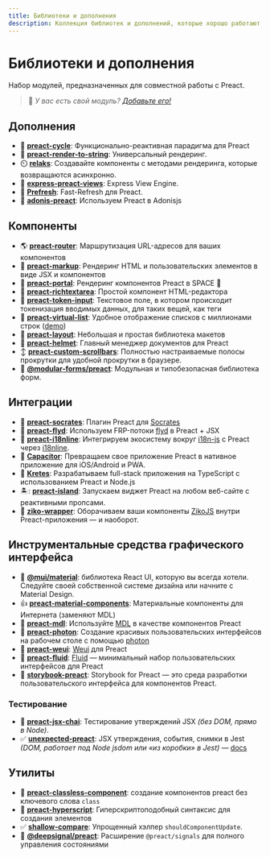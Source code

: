 ```yaml
---
title: Библиотеки и дополнения
description: Коллекция библиотек и дополнений, которые хорошо работают с Preact
---
```


# Библиотеки и дополнения

Набор модулей, предназначенных для совместной работы с Preact.

> :information_desk_person: _У вас есть свой модуль?
> [Добавьте его!](https://github.com/preactjs/preact-www/blob/master/content/en/about/libraries-addons.md)_

## Дополнения

- :repeat: **[preact-cycle](https://github.com/developit/preact-cycle)**: Функционально-реактивная парадигма для Preact
- :page_facing_up: **[preact-render-to-string](https://github.com/preactjs/preact-render-to-string)**: Универсальный рендеринг.
- :timer_clock: **[relaks](https://github.com/trambarhq/relaks)**: Создавайте компоненты с методами рендеринга, которые возвращаются асинхронно.
- :nut_and_bolt: **[express-preact-views](https://github.com/edwjusti/express-preact-views)**: Express View Engine.
- :floppy_disk: **[Prefresh](https://github.com/JoviDeCroock/prefresh)**: Fast-Refresh для Preact.
- :bookmark_tabs: **[adonis-preact](https://github.com/DonsWayo/adonis-preact)**: Используем Preact в Adonisjs

## Компоненты

- :earth_americas: **[preact-router](https://github.com/preactjs/preact-router)**: Маршрутизация URL-адресов для ваших компонентов
- :bookmark_tabs: **[preact-markup](https://github.com/developit/preact-markup)**: Рендеринг HTML и пользовательских элементов в виде JSX и компонентов
- :satellite: **[preact-portal](https://github.com/developit/preact-portal)**: Рендеринг компонентов Preact в SPACE :milky_way:
- :pencil: **[preact-richtextarea](https://github.com/developit/preact-richtextarea)**: Простой компонент HTML-редактора
- :bookmark: **[preact-token-input](https://github.com/developit/preact-token-input)**: Текстовое поле, в котором происходит токенизация вводимых данных, для таких вещей, как теги
- :card_index: **[preact-virtual-list](https://github.com/developit/preact-virtual-list)**: Удобное отображение списков с миллионами строк ([demo](https://jsfiddle.net/developit/qqan9pdo/))
- :triangular_ruler: **[preact-layout](https://download.github.io/preact-layout/)**: Небольшая и простая библиотека макетов
- :construction_worker: **[preact-helmet](https://github.com/download/preact-helmet)**: Главный менеджер документов для Preact
- :arrow_up_down: **[preact-custom-scrollbars](https://github.com/lucafalasco/preact-custom-scrollbars)**: Полностью настраиваемые полосы прокрутки для удобной прокрутки в браузере.
- 🧱 **[@modular-forms/preact](https://modularforms.dev/)**: Модульная и типобезопасная библиотека форм.

## Интеграции

- :thought_balloon: **[preact-socrates](https://github.com/matthewmueller/preact-socrates)**: Плагин Preact для [Socrates](http://github.com/matthewmueller/socrates)
- :rowboat: **[preact-flyd](https://github.com/xialvjun/preact-flyd)**: Используем FRP-потоки [flyd](https://github.com/paldepind/flyd) в Preact + JSX
- :speech_balloon: **[preact-i18nline](https://github.com/download/preact-i18nline)**: Интегрируем экосистему вокруг [i18n-js](https://github.com/everydayhero/i18n-js) с Preact через [i18nline](https://github.com/download/i18nline).
- :diamond_shape_with_a_dot_inside: **[Capacitor](https://capacitorjs.com/solution/preact)**: Превращаем свое приложение Preact в нативное приложение для iOS/Android и PWA.
- :ice_cube: **[Kretes](https://kretes.dev/docs/howtos/preact-setup/)**: Разрабатываем full-stack приложения на TypeScript с использованием Preact и Node.js
- 🏝: **[preact-island](https://github.com/mwood23/preact-island)**: Запускаем виджет Preact на любом веб-сайте с реактивными пропсами.
- 🧩 **[ziko-wrapper](https://github.com/zakarialaoui10/ziko-wrapper)**: Оборачиваем ваши компоненты [ZikoJS](https://github.com/zakarialaoui10/zikojs) внутри Preact-приложения — и наоборот.

## Инструментальные средства графического интерфейса

- 🎴 **[@mui/material](https://github.com/mui/material-ui/tree/master/examples/material-ui-preact)**: библиотека React UI, которую вы всегда хотели. Следуйте своей собственной системе дизайна или начните с Material Design.
- :thumbsup: **[preact-material-components](https://github.com/prateekbh/preact-material-components)**: Материальные компоненты для Интернета (заменяют MDL)
- :white_square_button: **[preact-mdl](https://github.com/developit/preact-mdl)**: Используйте [MDL](https://getmdl.io) в качестве компонентов Preact
- :rocket: **[preact-photon](https://github.com/developit/preact-photon)**: Создание красивых пользовательских интерфейсов на рабочем столе с помощью [photon](http://photonkit.com)
- :penguin: **[preact-weui](https://github.com/afeiship/preact-weui)**: [Weui](https://github.com/afeiship/preact-weui) для Preact
- 💅 **[preact-fluid](https://github.com/ajainvivek/preact-fluid)**: [Fluid](https://github.com/ajainvivek/preact-fluid) — минимальный набор пользовательских интерфейсов для Preact
- :book: **[storybook-preact](https://github.com/storybooks/storybook/tree/next/app/preact)**: Storybook for Preact — это среда разработки пользовательского интерфейса для компонентов Preact.

### Тестирование

- :microscope: **[preact-jsx-chai](https://github.com/developit/preact-jsx-chai)**: Тестирование утверждений JSX _(без DOM, прямо в Node)_.
- :white_check_mark: **[unexpected-preact](https://github.com/bruderstein/unexpected-preact)**: JSX утверждения, события, снимки в Jest *(DOM, работает под Node jsdom или «из коробки» в Jest)* — [docs](https://bruderstein.github.io/unexpected-preact/)

## Утилиты

- :tophat: **[preact-classless-component](https://github.com/ld0rman/preact-classless-component)**: создание компонентов preact без ключевого слова `class`
- :hammer: **[preact-hyperscript](https://github.com/queckezz/preact-hyperscript)**: Гиперскриптоподобный синтаксис для создания элементов
- :white_check_mark: **[shallow-compare](https://github.com/tkh44/shallow-compare)**: Упрощенный хэлпер `shouldComponentUpdate`.
- :signal_strength: **[@deepsignal/preact](https://github.com/EthanStandel/deepsignal/tree/main/packages/preact)**: Расширение `@preact/signals` для полного управления состояниями
